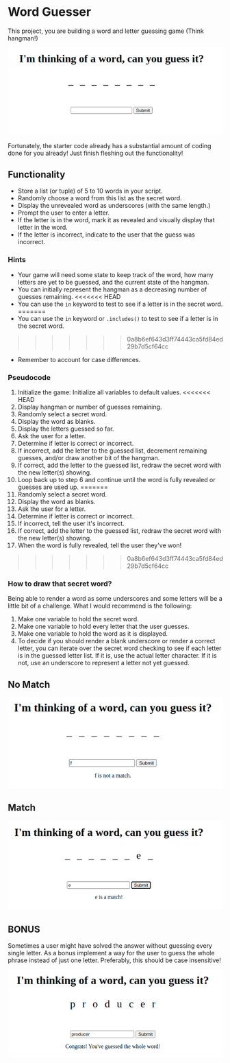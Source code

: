 # Word Guesser

This project, you are building a word and letter guessing game (Think hangman!)

![screenshot initial](assets/initial.png)

Fortunately, the starter code already has a substantial amount of coding done for you already! Just finish fleshing out the functionality!

## Functionality

* Store a list (or tuple) of 5 to 10 words in your script.
* Randomly choose a word from this list as the secret word.
* Display the unrevealed word as underscores (with the same length.)
* Prompt the user to enter a letter.
* If the letter is in the word, mark it as revealed and visually display that letter in the word.
* If the letter is incorrect, indicate to the user that the guess was incorrect.

### Hints

* Your game will need some state to keep track of the word, how many letters are yet to be guessed, and the current state of the hangman.
* You can initially represent the hangman as a decreasing number of guesses remaining.
<<<<<<< HEAD
* You can use the `in` keyword to test to see if a letter is in the secret word.
=======
* You can use the `in` keyword or `.includes()` to test to see if a letter is in the secret word.
>>>>>>> 0a8b6ef643d3ff74443ca5fd84ed29b7d5cf64cc
* Remember to account for case differences.

### Pseudocode

1. Initialize the game: Initialize all variables to default values.
<<<<<<< HEAD
2. Display hangman or number of guesses remaining.
3. Randomly select a secret word.
4. Display the word as blanks.
5. Display the letters guessed so far.
6. Ask the user for a letter.
7. Determine if letter is correct or incorrect.
8. If incorrect, add the letter to the guessed list, decrement remaining guesses, and/or draw another bit of the hangman.
9. If correct, add the letter to the guessed list, redraw the secret word with the new letter(s) showing.
10. Loop back up to step 6 and continue until the word is fully revealed or guesses are used up.
=======
2. Randomly select a secret word.
3. Display the word as blanks.
4. Ask the user for a letter.
5. Determine if letter is correct or incorrect.
6. If incorrect, tell the user it's incorrect.
7. If correct, add the letter to the guessed list, redraw the secret word with the new letter(s) showing.
8. When the word is fully revealed, tell the user they've won!
>>>>>>> 0a8b6ef643d3ff74443ca5fd84ed29b7d5cf64cc

### How to draw that secret word?

Being able to render a word as some underscores and some letters will be a little bit of a challenge. What I would recommend is the following:

1. Make one variable to hold the secret word.
2. Make one variable to hold every letter that the user guesses.
3. Make one variable to hold the word as it is displayed.
4. To decide if you should render a blank underscore or render a correct letter, you can iterate over the secret word checking to see if each letter is in the guessed letter list. If it is, use the actual letter character. If it is not, use an underscore to represent a letter not yet guessed.

## No Match
![screenshot no match](assets/no-match.png)
## Match
![screenshot match](assets/match.png)
## BONUS

Sometimes a user might have solved the answer without guessing every single letter. As a bonus implement a way for the user to guess the whole phrase instead of just one letter. Preferably, this should be case insensitive!


![screenshot finished](assets/finish.png)